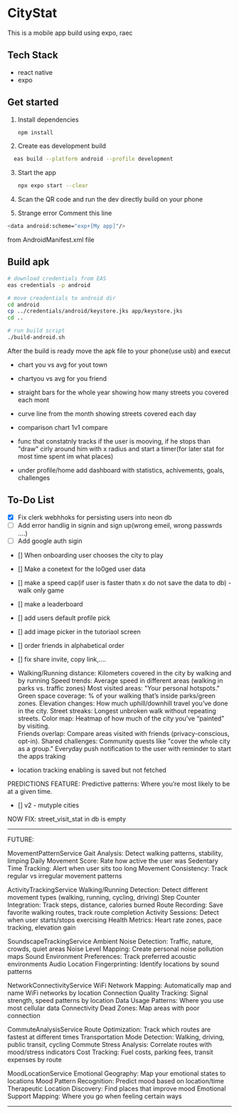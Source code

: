 # CityStat

This is a mobile app build using expo, raec

## Tech Stack

 - react native
 - expo 



## Get started

1. Install dependencies

   ```bash
   npm install
   ```

2. Create eas development build
 
  ```bash
    eas build --platform android --profile development      
   ```


3. Start the app

   ```bash
   npx expo start --clear
   ```

4. Scan the QR code and run the dev directly build on your phone

5. Strange error
 Comment this line 
  ```bash
 <data android:scheme="exp+[My app]"/>
   ```
   from AndroidManifest.xml file



## Build apk

```bash
# download credentials from EAS
eas credentials -p android

# move creadentials to android dir
cd android
cp ../credentials/android/keystore.jks app/keystore.jks
cd ..

# run build script
./build-android.sh
```

After the build is ready move the apk file to your phone(use usb) and execut




- chart you vs avg for yout town
- chartyou vs avg for you friend
- straight bars for the whole year showing how many streets you covered each mont
- curve line from the month showing streets covered each day
- comparison chart 1v1 compare
- func that constatnly tracks if the user is mooving, if he stops than "draw" cirly around him with x radius and start a timer(for later stat for most time spent im what places) 


- under profile/home add dashboard with statistics, achivements, goals, challenges 



## To-Do List

- [x] Fix clerk webhhoks for persisting users into neon db
- [ ] Add error handlig in signin and sign up(wrong emeil, wrong passwrds ....)
- [ ] Add google auth sigin
- [] When onboarding user chooses the city to play
- [] Make a conetext for the lo0ged user data 
- [] make a speed cap(if user is faster thatn x do not save the data to db) - walk only game
- [] make a leaderboard
- [] add users default profile pick
- [] add image picker in the tutoriaol screen
- [] order friends in alphabetical order 
- [] fix share invite, copy link,....


- Walking/Running distance: Kilometers covered in the city by walking and by running
Speed trends: Average speed in different areas (walking in parks vs. traffic zones)
Most visited areas: "Your personal hotspots."
Green space coverage: % of your walking that’s inside parks/green zones.
Elevation changes: How much uphill/downhill travel you’ve done in the city.
Street streaks: Longest unbroken walk without repeating streets.
Color map: Heatmap of how much of the city you’ve “painted” by visiting.   
Friends overlap: Compare areas visited with friends (privacy-conscious, opt-in).
Shared challenges: Community quests like "cover the whole city as a group."
Everyday push notification to the user with reminder to start the apps traking

- location tracking enabling is saved but not fetched 


PREDICTIONS FEATURE:
Predictive patterns: Where you’re most likely to be at a given time.




- [] v2 - mutyple cities


NOW FIX: 
street_visit_stat in db is empty



-----------------------------------------------------------------
FUTURE:

MovementPatternService
Gait Analysis: Detect walking patterns, stability, limping
Daily Movement Score: Rate how active the user was
Sedentary Time Tracking: Alert when user sits too long
Movement Consistency: Track regular vs irregular movement patterns


ActivityTrackingService
Walking/Running Detection: Detect different movement types (walking, running, cycling, driving)
Step Counter Integration: Track steps, distance, calories burned
Route Recording: Save favorite walking routes, track route completion
Activity Sessions: Detect when user starts/stops exercising
Health Metrics: Heart rate zones, pace tracking, elevation gain


SoundscapeTrackingService
Ambient Noise Detection: Traffic, nature, crowds, quiet areas
Noise Level Mapping: Create personal noise pollution maps
Sound Environment Preferences: Track preferred acoustic environments
Audio Location Fingerprinting: Identify locations by sound patterns



NetworkConnectivityService
WiFi Network Mapping: Automatically map and name WiFi networks by location
Connection Quality Tracking: Signal strength, speed patterns by location
Data Usage Patterns: Where you use most cellular data
Connectivity Dead Zones: Map areas with poor connection



CommuteAnalysisService
Route Optimization: Track which routes are fastest at different times
Transportation Mode Detection: Walking, driving, public transit, cycling
Commute Stress Analysis: Correlate routes with mood/stress indicators
Cost Tracking: Fuel costs, parking fees, transit expenses by route


MoodLocationService
Emotional Geography: Map your emotional states to locations
Mood Pattern Recognition: Predict mood based on location/time
Therapeutic Location Discovery: Find places that improve mood
Emotional Support Mapping: Where you go when feeling certain ways 

-----------------------------------------------------------
